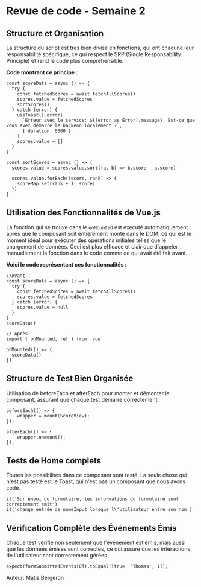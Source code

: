 # Revue de code - Semaine 2

## Structure et Organisation

La structure du script est très bien divisé en fonctions, qui ont chacune leur responsabilité spécifique, ce qui respect le SRP (Single Responsability Principle) et rend le code plus compréhensible.

**Code montrant ce principe :**

```js{4}
const scoreData = async () => {
  try {
    const fetchedScores = await fetchAllScores()
    scores.value = fetchedScores
    sortScores()
  } catch (error) {
    useToast().error(
      `Erreur avec le service: ${(error as Error).message}. Est-ce que vous avez démarré le backend localement ?`,
      { duration: 6000 }
    )
    scores.value = []
  }
}

const sortScores = async () => {
  scores.value = scores.value.sort((a, b) => b.score - a.score)

  scores.value.forEach((score, rank) => {
    scoreMap.set(rank + 1, score)
  })
}
```

## Utilisation des Fonctionnalités de Vue.js

La fonction qui se trouve dans le `onMounted` est exécuté automatiquement après que le composant soit entièrement monté dans le DOM, ce qui est le moment idéal pour exécuter des opérations initiales telles que le chargement de données. Ceci est plus efficace et clair que d'appeler manuellement la fonction dans le code comme ce qui avait été fait avant.

**Voici le code représentant ces fonctionnalités :**

```js{4}
//Avant :
const scoreData = async () => {
  try {
    const fetchedScores = await fetchAllScores()
    scores.value = fetchedScores
  } catch (error) {
    scores.value = null
  }
}
scoreData()

// Après
import { onMounted, ref } from 'vue'

onMounted(() => {
  scoreData()
})

```

## Structure de Test Bien Organisée

Utilisation de beforeEach et afterEach pour monter et démonter le composant, assurant que chaque test démarre correctement.

```js{4}
beforeEach(() => {
    wrapper = mount(ScoreView);
});

afterEach(() => {
    wrapper.unmount();
});
```

## Tests de Home complets

Toutes les possibilités dans ce composant sont testé. La seule chose qui n'est pas testé est le Toast, qui n'est pas un composant que nous avons codé.

```js{4}
it('Sur envoi du formulaire, les informations du formulaire sont correctement emit')
it('change entrée de nameInput lorsque l\'utilisateur entre son nom')
```

## Vérification Complète des Événements Émis

Chaque test vérifie non seulement que l'événement est émis, mais aussi que les données émises sont correctes, ce qui assure que les interactions de l'utilisateur sont correctement gérées.

```js{4}
expect(formSubmittedEvents[0]).toEqual([true, 'Thomas', 1]);
```

Auteur: Matis Bergeron
